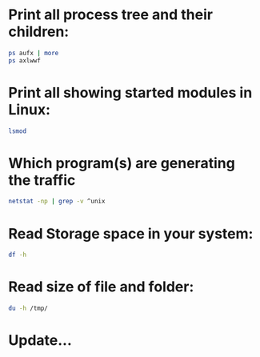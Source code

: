 # Print all process tree and their children:
```bash
ps aufx | more
ps axlwwf 
```

# Print all showing started modules in Linux:
```bash
lsmod
```
# Which program(s) are generating the traffic
```bash
netstat -np | grep -v ^unix
```
# Read Storage space in your system:
```bash
df -h
```
# Read size of file and folder:
```bash
du -h /tmp/
```
# Update...
